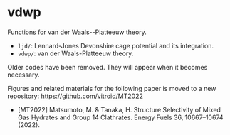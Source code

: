 # vdwp

Functions for van der Waals--Platteeuw theory.

- `ljd/`: Lennard-Jones Devonshire cage potential and its integration.
- `vdwp/`: van der Waals-Platteeuw theory.

Older codes have been removed. They will appear when it becomes necessary.

Figures and related materials for the following paper is moved to a new repository: https://github.com/vitroid/MT2022

- [MT2022] Matsumoto, M. & Tanaka, H. Structure Selectivity of Mixed Gas Hydrates and Group 14 Clathrates. Energy Fuels 36, 10667–10674 (2022).
